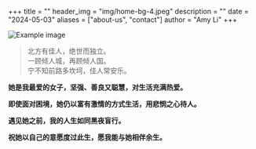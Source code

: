 +++
title = ""
header_img = "img/home-bg-4.jpeg"
description = ""
date = "2024-05-03"
aliases = ["about-us", "contact"]
author = "Amy Li"
+++

![Example image](/img/girl.jpg)

> 北方有佳人，绝世而独立。<br>
> 一顾倾人城，再顾倾人国。<br>
> 宁不知前路多坎坷，佳人常安乐。<br>

**她是我最爱的女子，坚强、善良又聪慧，对生活充满热爱。**

**即使面对困境，她仍以富有激情的方式生活，用悲悯之心待人。**

**遇见她之前，我的人生如同黑夜盲行。**

**祝她以自己的意愿度过此生，愿我能与她相伴余生。**

